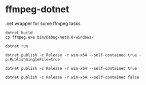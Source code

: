 # ffmpeg-dotnet
.net wrapper for some ffmpeg tasks

```
dotnet build
cp ffmpeg.exe bin/Debug/net8.0-windows/

dotnet run

dotnet publish -c Release -r win-x64 --self-contained true -p:PublishSingleFile=true

dotnet publish -c Release -r win-x64 --self-contained true

dotnet publish -c Release -r win-x64 --self-contained false
```